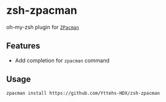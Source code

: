 # zsh-zpacman

oh-my-zsh plugin for [`ZPacman`](https://github.com/Yttehs-HDX/zpacman.git)

## Features

- Add completion for `zpacman` command

## Usage

```bash
zpacman install https://github.com/Yttehs-HDX/zsh-zpacman
```
